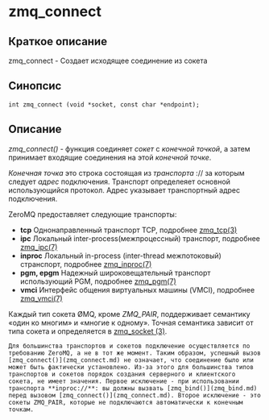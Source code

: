 # zmq_connect

## Краткое описание
zmq_connect - Создает исходящее соединение из сокета

## Синопсис

```
int zmq_connect (void *socket, const char *endpoint);
```

## Описание

*zmq_connect()* - функция соединяет *сокет* с *конечной точкой*, а затем принимает входящие соединения на этой *конечной точке*.

*Конечная точка* это строка состоящая из *транспорта* :// за которым следует *адрес* подключения. Транспорт определеяет основной использующийся протокол. Адрес указывает транспортный адрес подключения.

ZeroMQ предоставляет следующие транспорты:

- **tcp** 
	Однонаправленный транспорт TCP, подробнее [zmq_tcp(3)](zmq_tcp.md)
- **ipc**
	Локальный inter-process(межпроцессный) транспорт, подробнее [zmq_ipc(7)](zmq_ipcю.md)
- **inproc**
	Локальный in-process (inter-thread межпотоковый) странспорт, подробнее [zmq_inproc(7)](zmq_inproc.md)
- **pgm, epgm**
	Надежный широковещательный транспорт использующий PGM, подробнее [zmq_pgm(7)](zmq_pgm.md)
- **vmci**
	Интерфейс общения виртуальных машины (VMCI), подробнее [zmq_vmci(7)](zmq_vmci.md)

Каждый тип сокета ØMQ, кроме *ZMQ_PAIR*, поддерживает семантику «один ко многим» и «многие к одному». Точная семантика зависит от типа сокета и определяется в [zmq_socket (3)](zmq_socket.md).

	Для большинства транспортов и сокетов подключение осуществляется по требованию ZeroMQ, а не в тот же момент. Таким образом, успешный вызов [zmq_connect()](zmq_connect.md) не означает, что соединение было или может быть фактически установлено. Из-за этого для большинства типов транспортов и сокетов порядок создания серверного и клиентского сокета, не имеет значения. Первое исключение - при использовании транспорта **inproc://**: вы должны вызвать [zmq_bind()](zmq_bind.md) перед вызовом [zmq_connect()](zmq_connect.md). Второе исключение - это сокеты ZMQ_PAIR, которые не подключаются автоматически к конечным точкам.
